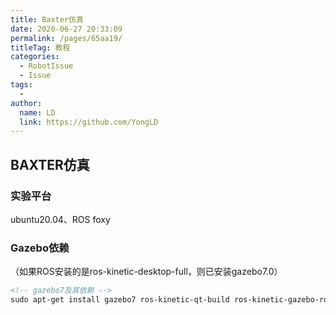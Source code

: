 ```yaml
---
title: Baxter仿真
date: 2020-06-27 20:33:09
permalink: /pages/65aa19/
titleTag: 教程
categories:
  - RobotIssue
  - Issue
tags:
  - 
author: 
  name: LD
  link: https://github.com/YongLD
---
```


## BAXTER仿真
### 实验平台
ubuntu20.04、ROS foxy

### Gazebo依赖
（如果ROS安装的是ros-kinetic-desktop-full，则已安装gazebo7.0）
```html
<!-- gazebo7及其依赖 -->
sudo apt-get install gazebo7 ros-kinetic-qt-build ros-kinetic-gazebo-ros-control  ros-kinetic-gazebo-rospkgs ros-kinetic-ros-control ros-kinetic-control-toolbox ros-kinetic-realtime-tools ros-kinetic-ros-controllers roskinetic-xacro python-wstool ros-kinetic-tf-conversions ros-kinetic-kdl-parser
```

